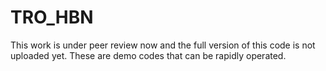 # TRO_HBN
This work is under peer review now and the full version of this code is not uploaded yet. These are demo codes that can be rapidly operated.
